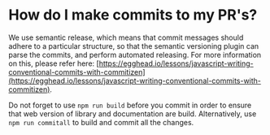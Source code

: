 # How do I make commits to my PR's?

We use semantic release, which means that commit messages should adhere to a particular structure, so that the semantic versioning plugin can parse the commits, and perform automated releasing. For more information on this, please refer here: [https://egghead.io/lessons/javascript-writing-conventional-commits-with-commitizen](https://egghead.io/lessons/javascript-writing-conventional-commits-with-commitizen).

Do not forget to use `npm run build` before you commit in order to ensure that web version of library and documentation are build. Alternatively, use `npm run commitall` to build and commit all the changes.